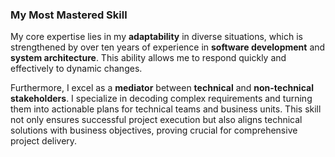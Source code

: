 ### My Most Mastered Skill

My core expertise lies in my **adaptability** in diverse situations, which is strengthened by over ten years of experience in **software development** and **system architecture**. This ability allows me to respond quickly and effectively to dynamic changes.

Furthermore, I excel as a **mediator** between **technical** and **non-technical stakeholders**. I specialize in decoding complex requirements and turning them into actionable plans for technical teams and business units. This skill not only ensures successful project execution but also aligns technical solutions with business objectives, proving crucial for comprehensive project delivery.
